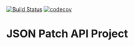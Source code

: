 [![Build Status](https://travis-ci.com/SandunWebDev/JSON-Patch-API.svg?branch=master)](https://travis-ci.com/SandunWebDev/JSON-Patch-API)
[![codecov](https://codecov.io/gh/SandunWebDev/JSON-Patch-API/branch/master/graph/badge.svg)](https://codecov.io/gh/SandunWebDev/JSON-Patch-API)

# **JSON Patch API Project**
